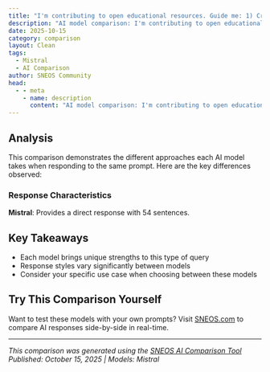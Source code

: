 ```yaml
---
title: "I'm contributing to open educational resources. Guide me: 1) Create teaching materials with open license"
description: "AI model comparison: I'm contributing to open educational resources. Guide me: 1) Create teaching materials with open lic..."
date: 2025-10-15
category: comparison
layout: Clean
tags:
  - Mistral
  - AI Comparison
author: SNEOS Community
head:
  - - meta
    - name: description
      content: "AI model comparison: I'm contributing to open educational resources. Guide me: 1) Create teaching materials with open license..."
---
```


<ChatComparison
  title="I'm contributing to open educational resources. Guide me: 1) Create teaching materials with open license"
  prompt="I'm contributing to open educational resources. Guide me: 1) Create teaching materials with open license"
  :responses='{"Mistral": "Creating teaching materials with an open license is a fantastic way to contribute to open educational resources (OER). Here\u2019s a step-by-step guide to help you get started:\n\n### 1. Define Your Objectives and Audience\n- **Identify the Subject Matter:** Determine the topic or subject area you want to cover.\n- **Understand Your Audience:** Consider the age group, educational level, and specific needs of your target audience.\n\n### 2. Research and Plan\n- **Content Research:** Gather information and resources related to your topic. Ensure the content is accurate and up-to-date.\n- **Structure and Format:** Decide on the structure and format of your materials. This could include textbooks, lesson plans, worksheets, videos, interactive simulations, etc.\n- **Learning Outcomes:** Define clear learning outcomes for each section or module.\n\n### 3. Develop the Content\n- **Write and Design:** Create the content using clear and concise language. Use visuals, diagrams, and multimedia to enhance understanding.\n- **Interactivity:** Incorporate interactive elements like quizzes, exercises, and discussion prompts to engage learners.\n- **Accessibility:** Ensure your materials are accessible to all learners, including those with disabilities. Use alt text for images, captions for videos, and follow accessibility guidelines.\n\n### 4. Choose an Open License\n- **Understand Open Licenses:** Familiarize yourself with different types of open licenses, such as Creative Commons (CC) licenses.\n  - **CC BY:** Attribution required.\n  - **CC BY-SA:** Attribution and ShareAlike (derivative works must be shared under the same license).\n  - **CC BY-NC:** Attribution and NonCommercial (cannot be used for commercial purposes).\n  - **CC BY-ND:** Attribution and NoDerivatives (cannot be modified).\n- **Select a License:** Choose a license that aligns with your goals and the needs of your audience.\n\n### 5. Publish and Share\n- **Platform Selection:** Decide where to host your materials. Popular platforms for OER include:\n  - **OER Commons:** A digital library and network of educational resources.\n  - **MERLOT:** A curated collection of free and open online teaching, learning, and faculty development services.\n  - **OpenStax:** A nonprofit educational initiative based at Rice University.\n  - **Your Own Website:** You can also host materials on your own website or blog.\n- **Metadata and Tagging:** Ensure your materials are easily discoverable by adding relevant metadata and tags.\n\n### 6. Promote and Engage\n- **Social Media:** Share your materials on social media platforms to reach a wider audience.\n- **Educational Communities:** Engage with educational communities, forums, and mailing lists to promote your resources.\n- **Feedback:** Encourage users to provide feedback and suggestions for improvement.\n\n### 7. Maintain and Update\n- **Regular Updates:** Keep your materials up-to-date with the latest information and best practices.\n- **Community Contributions:** Allow and encourage contributions from the community to improve and expand your resources.\n\n### Example Workflow\n1. **Define Objectives:** Create a lesson plan on \u0022Introduction to Python Programming\u0022 for high school students.\n2. **Research and Plan:** Gather resources, outline the structure (e.g., Introduction, Variables, Loops, Functions), and define learning outcomes.\n3. **Develop Content:** Write the lesson plan, create slides, and develop interactive coding exercises.\n4. **Choose License:** Select CC BY-SA to allow modifications and require attribution.\n5. **Publish:** Upload the materials to OER Commons and share on educational forums.\n6. **Promote:** Share on Twitter, LinkedIn, and relevant educational groups.\n7. **Maintain:** Update the materials annually and incorporate community feedback.\n\nBy following these steps, you can create high-quality, openly licensed teaching materials that contribute to the global OER community."}' published-date="{DateTime.UtcNow:HH:mm}"
/>

## Analysis

This comparison demonstrates the different approaches each AI model takes when responding to the same prompt. Here are the key differences observed:

### Response Characteristics

**Mistral**: Provides a direct response with 54 sentences. 

## Key Takeaways

- Each model brings unique strengths to this type of query
- Response styles vary significantly between models
- Consider your specific use case when choosing between these models

## Try This Comparison Yourself

Want to test these models with your own prompts? Visit [SNEOS.com](https://sneos.com) to compare AI responses side-by-side in real-time.

---

*This comparison was generated using the [SNEOS AI Comparison Tool](https://sneos.com)*
*Published: October 15, 2025 | Models: Mistral*
